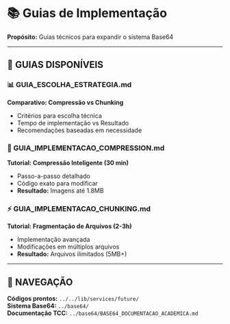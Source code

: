 # 📚 Guias de Implementação

**Propósito:** Guias técnicos para expandir o sistema Base64

---

## 🚀 **GUIAS DISPONÍVEIS**

### **📊 GUIA_ESCOLHA_ESTRATEGIA.md**

**Comparativo: Compressão vs Chunking**

- Critérios para escolha técnica
- Tempo de implementação vs Resultado
- Recomendações baseadas em necessidade

### **🔧 GUIA_IMPLEMENTACAO_COMPRESSION.md**

**Tutorial: Compressão Inteligente (30 min)**

- Passo-a-passo detalhado
- Código exato para modificar
- **Resultado:** Imagens até 1.8MB

### **⚡ GUIA_IMPLEMENTACAO_CHUNKING.md**

**Tutorial: Fragmentação de Arquivos (2-3h)**

- Implementação avançada
- Modificações em múltiplos arquivos
- **Resultado:** Arquivos ilimitados (5MB+)

---

## 🎯 **NAVEGAÇÃO**

**Códigos prontos:** `../../lib/services/future/`  
**Sistema Base64:** `../base64/`  
**Documentação TCC:** `../base64/BASE64_DOCUMENTACAO_ACADEMICA.md`
